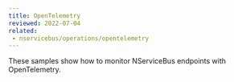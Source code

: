 ```yaml
---
title: OpenTelemetry
reviewed: 2022-07-04
related:
 - nservicebus/operations/opentelemetry
---
```


These samples show how to monitor NServiceBus endpoints with OpenTelemetry.